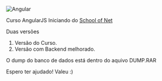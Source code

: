 
![Angular](http://www.acodemics.com/wp-content/uploads/2014/11/angularjs21.jpg)

Curso AngularJS Iniciando do [School of Net](https://www.schoolofnet.com/courses/angularjs-iniciando)

Duas versões

1. Versão do Curso.
2. Versão com Backend melhorado.

O dump do banco de dados está dentro do aquivo DUMP.RAR

Espero ter ajudado! Valeu :)
